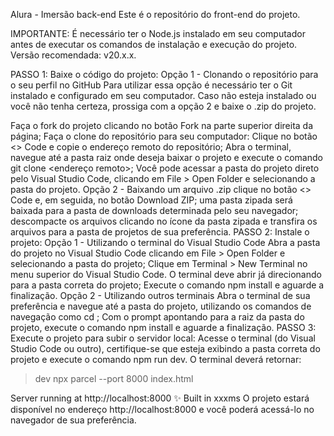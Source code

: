 Alura - Imersão back-end
Este é o repositório do front-end do projeto.

IMPORTANTE: É necessário ter o Node.js instalado em seu computador antes de executar os comandos de instalação e execução do projeto. Versão recomendada: v20.x.x.

PASSO 1: Baixe o código do projeto:
Opção 1 - Clonando o repositório para o seu perfil no GitHub
Para utilizar essa opção é necessário ter o Git instalado e configurado em seu computador. Caso não esteja instalado ou você não tenha certeza, prossiga com a opção 2 e baixe o .zip do projeto.

Faça o fork do projeto clicando no botão Fork na parte superior direita da página;
Faça o clone do repositório para seu computador:
Clique no botão <> Code e copie o endereço remoto do repositório;
Abra o terminal, navegue até a pasta raiz onde deseja baixar o projeto e execute o comando git clone <endereço remoto>;
Você pode acessar a pasta do projeto direto pelo Visual Studio Code, clicando em File > Open Folder e selecionando a pasta do projeto.
Opção 2 - Baixando um arquivo .zip
clique no botão <> Code e, em seguida, no botão Download ZIP;
uma pasta zipada será baixada para a pasta de downloads determinada pelo seu navegador;
descompacte os arquivos clicando no ícone da pasta zipada e transfira os arquivos para a pasta de projetos de sua preferência.
PASSO 2: Instale o projeto:
Opção 1 - Utilizando o terminal do Visual Studio Code
Abra a pasta do projeto no Visual Studio Code clicando em File > Open Folder e selecionando a pasta do projeto;
Clique em Terminal > New Terminal no menu superior do Visual Studio Code. O terminal deve abrir já direcionando para a pasta correta do projeto;
Execute o comando npm install e aguarde a finalização.
Opção 2 - Utilizando outros terminais
Abra o terminal de sua preferência e navegue até a pasta do projeto, utilizando os comandos de navegação como cd <pasta>;
Com o prompt apontando para a raiz da pasta do projeto, execute o comando npm install e aguarde a finalização.
PASSO 3: Execute o projeto para subir o servidor local:
Acesse o terminal (do Visual Studio Code ou outro), certifique-se que esteja exibindo a pasta correta do projeto e execute o comando npm run dev. O terminal deverá retornar:

> dev
> npx parcel --port 8000 index.html

Server running at http://localhost:8000
✨ Built in xxxms
O projeto estará disponível no endereço http://localhost:8000 e você poderá acessá-lo no navegador de sua preferência.
